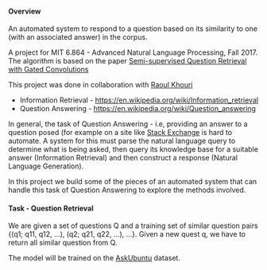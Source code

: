 #### Overview

An automated system to respond to a question based on its similarity to one (with an associated answer) in the corpus.

A project for MIT 6.864 - Advanced Natural Language Processing, Fall 2017. The algorithm is based on the paper [Semi-supervised Question Retrieval with Gated Convolutions](https://arxiv.org/pdf/1512.05726.pdf)

This project was done in collaboration with [Raoul Khouri](https://github.com/Keyrat06)

* Information Retrieval - <https://en.wikipedia.org/wiki/Information_retrieval>
* Question Answering - <https://en.wikipedia.org/wiki/Question_answering>

In general, the task of Question Answering - i.e, providing an answer to a question posed (for example on a site like [Stack Exchange](https://stackexchange.com/) is hard to automate. A system for this must parse the natural language query to determine what is being asked, then query its knowledge base for a suitable answer (Information Retrieval) and then construct a response (Natural Language Generation).

In this project we build some of the pieces of an automated system that can handle this task of Question Answering to explore the methods involved.


#### Task - Question Retrieval

We are given a set of questions Q and a training set of similar question pairs {(q1; q11, q12, ...), (q2; q21, q22, ...), ...}. Given a new quest q, we have to return all similar question from Q.

The model will be trained on the [AskUbuntu](https://github.com/taolei87/askubuntu) dataset.
